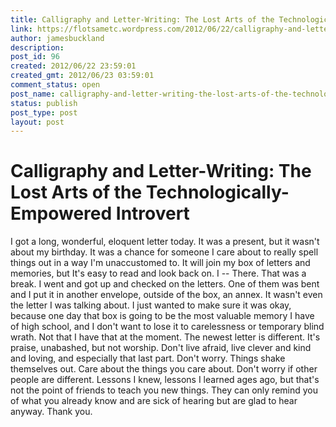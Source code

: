 ```yaml
---
title: Calligraphy and Letter-Writing: The Lost Arts of the Technologically-Empowered Introvert
link: https://flotsametc.wordpress.com/2012/06/22/calligraphy-and-letter-writing-the-lost-arts-of-the-technologically-empowered-introvert/
author: jamesbuckland
description: 
post_id: 96
created: 2012/06/22 23:59:01
created_gmt: 2012/06/23 03:59:01
comment_status: open
post_name: calligraphy-and-letter-writing-the-lost-arts-of-the-technologically-empowered-introvert
status: publish
post_type: post
layout: post
---
```


# Calligraphy and Letter-Writing: The Lost Arts of the Technologically-Empowered Introvert

I got a long, wonderful, eloquent letter today. It was a present, but it wasn't about my birthday. It was a chance for someone I care about to really spell things out in a way I'm unaccustomed to. It will join my box of letters and memories, but It's easy to read and look back on. I -- There. That was a break. I went and got up and checked on the letters. One of them was bent and I put it in another envelope, outside of the box, an annex. It wasn't even the letter I was talking about. I just wanted to make sure it was okay, because one day that box is going to be the most valuable memory I have of high school, and I don't want to lose it to carelessness or temporary blind wrath. Not that I have that at the moment. The newest letter is different. It's praise, unabashed, but not worship. Don't live afraid, live clever and kind and loving, and especially that last part. Don't worry. Things shake themselves out. Care about the things you care about. Don't worry if other people are different. Lessons I knew, lessons I learned ages ago, but that's not the point of friends to teach you new things. They can only remind you of what you already know and are sick of hearing but are glad to hear anyway. Thank you.